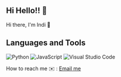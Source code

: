 ## Hi Hello!! 👋
Hi there, I'm Indi 👋 


## Languages and Tools

![Python](https://cdn.jsdelivr.net/npm/simple-icons@3.13.0/icons/python.svg)
![JavaScript](https://cdn.jsdelivr.net/npm/simple-icons@3.13.0/icons/javascript.svg)
![Visual Studio Code](https://cdn.jsdelivr.net/npm/simple-icons@3.13.0/icons/visualstudiocode.svg)

How to reach me ✉️ : [Email me](mailto:indinamaull@gmail.com) 
